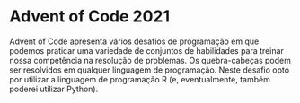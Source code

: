 # Advent of Code 2021
Advent of Code apresenta vários desafios de programação em que podemos praticar uma variedade de conjuntos de habilidades para treinar nossa competência na resolução de problemas. Os quebra-cabeças podem ser resolvidos em qualquer linguagem de programação. Neste desafio opto por utilizar a linguagem de programação R (e, eventualmente, também poderei utilizar Python).
